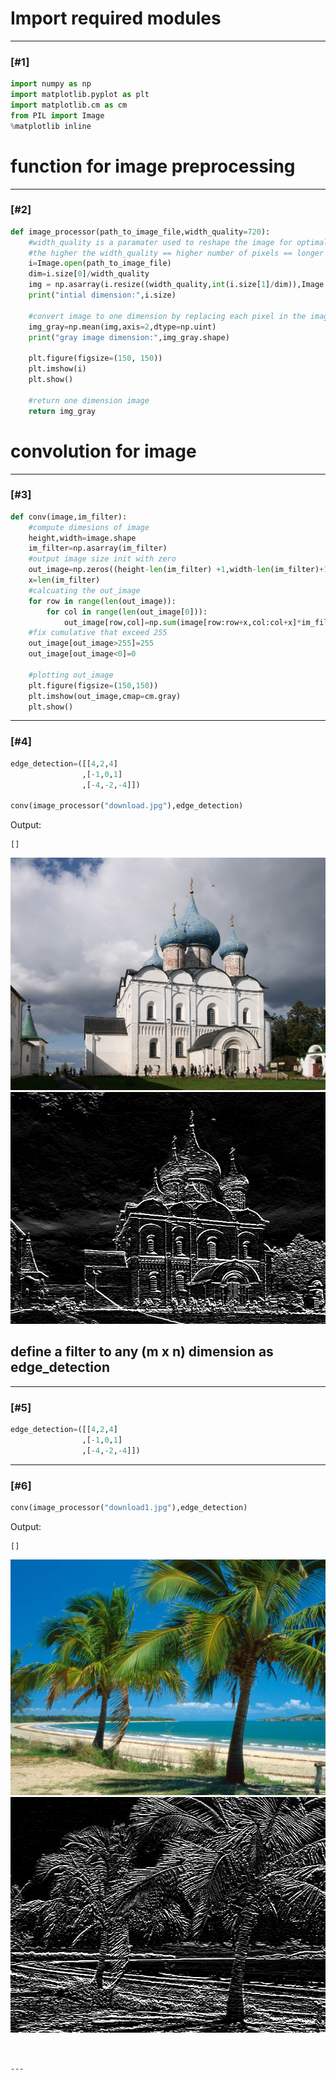  # Import required modules

---

### [#1]


```python
import numpy as np
import matplotlib.pyplot as plt
import matplotlib.cm as cm
from PIL import Image
%matplotlib inline
```
# function for image preprocessing 

---

### [#2]


```python
def image_processor(path_to_image_file,width_quality=720):
    #width_quality is a paramater used to reshape the image for optimal performance
    #the higher the width_quality == higher number of pixels == longer the excution time for the  function conv
    i=Image.open(path_to_image_file)
    dim=i.size[0]/width_quality
    img = np.asarray(i.resize((width_quality,int(i.size[1]/dim)),Image.ANTIALIAS).convert("RGB"))
    print("intial dimension:",i.size)

    #convert image to one dimension by replacing each pixel in the image with the corresponding mean of RGB
    img_gray=np.mean(img,axis=2,dtype=np.uint)
    print("gray image dimension:",img_gray.shape)
    
    plt.figure(figsize=(150, 150))
    plt.imshow(i)
    plt.show()
    
    #return one dimension image
    return img_gray
```
# convolution for image

---

### [#3]


```python
def conv(image,im_filter):
    #compute dimesions of image
    height,width=image.shape
    im_filter=np.asarray(im_filter)
    #output image size init with zero
    out_image=np.zeros((height-len(im_filter) +1,width-len(im_filter)+1))
    x=len(im_filter)
    #calcuating the out_image
    for row in range(len(out_image)):
        for col in range(len(out_image[0])):
            out_image[row,col]=np.sum(image[row:row+x,col:col+x]*im_filter)
    #fix cumulative that exceed 255
    out_image[out_image>255]=255
    out_image[out_image<0]=0
    
    #plotting out_image
    plt.figure(figsize=(150,150))
    plt.imshow(out_image,cmap=cm.gray)
    plt.show()
```


---

### [#4]


```python
edge_detection=([[4,2,4]
                ,[-1,0,1]
                ,[-4,-2,-4]])

conv(image_processor("download.jpg"),edge_detection)
```
Output:

    []




![image](./readme/download.jpg)
![image](./readme/myfirst.png)

 ## define a filter to any (m x n) dimension as edge_detection

---

### [#5]


```python
edge_detection=([[4,2,4]
                ,[-1,0,1]
                ,[-4,-2,-4]])
```


---

### [#6]


```python
conv(image_processor("download1.jpg"),edge_detection)
```
Output:

    []




![image](./readme/download1.jpg)
![image](./readme/mysecond.png)



```


---


